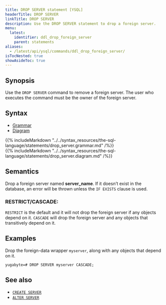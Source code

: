 ```yaml
---
title: DROP SERVER statement [YSQL]
headerTitle: DROP SERVER
linkTitle: DROP SERVER
description: Use the DROP SERVER statement to drop a foreign server.
menu:
  latest:
    identifier: ddl_drop_foreign_server
    parent: statements
aliases:
  - /latest/api/ysql/commands/ddl_drop_foreign_server/
isTocNested: true
showAsideToc: true
---
```


## Synopsis

Use the `DROP SERVER` command to remove a foreign server. The user who executes the command must be the owner of the foreign server.

## Syntax

<ul class="nav nav-tabs nav-tabs-yb">
  <li >
    <a href="#grammar" class="nav-link active" id="grammar-tab" data-toggle="tab" role="tab" aria-controls="grammar" aria-selected="true">
      <i class="fas fa-file-alt" aria-hidden="true"></i>
      Grammar
    </a>
  </li>
  <li>
    <a href="#diagram" class="nav-link" id="diagram-tab" data-toggle="tab" role="tab" aria-controls="diagram" aria-selected="false">
      <i class="fas fa-project-diagram" aria-hidden="true"></i>
      Diagram
    </a>
  </li>
</ul>

<div class="tab-content">
  <div id="grammar" class="tab-pane fade show active" role="tabpanel" aria-labelledby="grammar-tab">
    {{% includeMarkdown "../../syntax_resources/the-sql-language/statements/drop_server.grammar.md" /%}}
  </div>
  <div id="diagram" class="tab-pane fade" role="tabpanel" aria-labelledby="diagram-tab">
    {{% includeMarkdown "../../syntax_resources/the-sql-language/statements/drop_server.diagram.md" /%}}
  </div>
</div>

## Semantics

Drop a foreign server named **server_name**. If it doesn’t exist in the database, an error will be thrown unless the `IF EXISTS` clause is used.

### RESTRICT/CASCADE:
`RESTRICT` is the default and it will not drop the foreign server if any objects depend on it. 
`CASCADE` will drop the foreign server and any objects that transitively depend on it.

## Examples

Drop the foreign-data wrapper `myserver`, along with any objects that depend on it.

```plpgsql
yugabyte=# DROP SERVER myserver CASCADE;
```
## See also

- [`CREATE SERVER`](../ddl_create_server)
- [`ALTER SERVER`](../ddl_alter_server)
